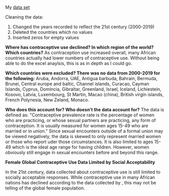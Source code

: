 My [data set](https://github.com/pattynieberg/digitalframeworks-spring2019/blob/master/Contraception_Cleaned_Data.xls)

Cleaning the data:
1. Changed the years recorded to reflect the 21st century (2000-2019)
2. Deleted the countries which no values
3. Inserted zeros for empty values

**Where has contraceptive use declined?  In which region of the world? Which countries?**
As contraception use increased overall, many African countries actually had lower numbers of contraceptive use. Without being able to do the excel anaylsis, this is as in depth as I could go.

**Which countries were excluded? There was no data from 2000-2019 for the following:**
Aruba, Andorra, UAE, Antigua barbuda, Bahrain, Bermuda, Brunei, Central europe and baltic, Channel islands, Curacao, Cayman Islands, Cyprus, Domincia, Gibraltar, Greenland, 
Israel, Iceland, Lichiestein, Kosovo, Latvia, Luxembourg, St Martin, Macao (china), British virgin islands, French Polynesia, New Zeland, Monaco.

**Who does this account for? Who doesn’t the data account for?**
The data is defined as: "Contraceptive prevalence rate is the percentage of women who are practicing, or whose sexual partners are practicing, any form of contraception. It is usually measured for women ages 15-49 who are married or in union."
Since sexual encounters outside of a formal union may be viewed negatively, the data is skewed to only represent married women or those who report uder those circumstances. It is also limited to ages 15-49 which is the ideal age range for having children. However, women obviously still engage in sexual encounters before and beyond this range.


**Female Global Contraceptive Use Data Limited by Social Acceptability**

In the 21st century, data collected about contraceptive use is still limited to socially acceptable responses. While contraceptive use in many African nations has declined according to the data collected by , this may not be telling of the global female population. 
